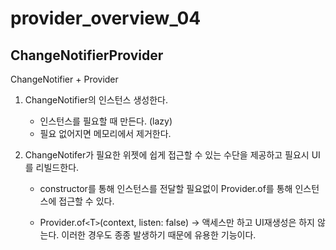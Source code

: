 # provider_overview_04

## ChangeNotifierProvider

ChangeNotifier + Provider

1. ChangeNotifier의 인스턴스 생성한다.

    * 인스턴스를 필요할 때 만든다. (lazy)
    * 필요 없어지면 메모리에서 제거한다.

2. ChangeNotifer가 필요한 위젯에 쉽게 접근할 수 있는 수단을 제공하고 필요시 UI를 리빌드한다.

    * constructor를 통해 인스턴스를 전달할 필요없이 Provider.of를 통해 인스턴스에 접근할 수 있다.

    * Provider.of`<`T`>`(context, listen: false) -> 액세스만 하고 UI재생성은 하지 않는다. 이러한 경우도 종종 발생하기 때문에 유용한 기능이다.

